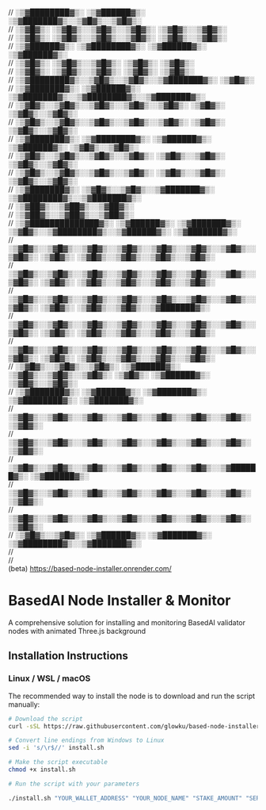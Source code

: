 //  ░▒▓████████▓▒░ ░▒▓██████▓▒░  ░▒▓███████▓▒░░▒▓█▓▒░░▒▓█▓▒░                                               
//  ░▒▓█▓▒░       ░▒▓█▓▒░░▒▓█▓▒░░▒▓█▓▒░       ░▒▓█▓▒░░▒▓█▓▒░                                               
//  ░▒▓█▓▒░       ░▒▓█▓▒░░▒▓█▓▒░░▒▓█▓▒░       ░▒▓█▓▒░░▒▓█▓▒░                                               
//  ░▒▓██████▓▒░  ░▒▓████████▓▒░ ░▒▓██████▓▒░  ░▒▓██████▓▒░                                                
//  ░▒▓█▓▒░       ░▒▓█▓▒░░▒▓█▓▒░       ░▒▓█▓▒░   ░▒▓█▓▒░                                                   
//  ░▒▓█▓▒░       ░▒▓█▓▒░░▒▓█▓▒░       ░▒▓█▓▒░   ░▒▓█▓▒░                                                   
//  ░▒▓████████▓▒░░▒▓█▓▒░░▒▓█▓▒░░▒▓███████▓▒░    ░▒▓█▓▒░                                                   
//  ░▒▓███████▓▒░  ░▒▓██████▓▒░  ░▒▓███████▓▒░░▒▓████████▓▒░░▒▓███████▓▒░                                  
//  ░▒▓█▓▒░░▒▓█▓▒░░▒▓█▓▒░░▒▓█▓▒░░▒▓█▓▒░       ░▒▓█▓▒░       ░▒▓█▓▒░░▒▓█▓▒░                                 
//  ░▒▓█▓▒░░▒▓█▓▒░░▒▓█▓▒░░▒▓█▓▒░░▒▓█▓▒░       ░▒▓█▓▒░       ░▒▓█▓▒░░▒▓█▓▒░                                 
//  ░▒▓███████▓▒░ ░▒▓████████▓▒░ ░▒▓██████▓▒░ ░▒▓██████▓▒░  ░▒▓█▓▒░░▒▓█▓▒░                                 
//  ░▒▓█▓▒░░▒▓█▓▒░░▒▓█▓▒░░▒▓█▓▒░       ░▒▓█▓▒░░▒▓█▓▒░       ░▒▓█▓▒░░▒▓█▓▒░                                 
//  ░▒▓█▓▒░░▒▓█▓▒░░▒▓█▓▒░░▒▓█▓▒░       ░▒▓█▓▒░░▒▓█▓▒░       ░▒▓█▓▒░░▒▓█▓▒░                                 
//  ░▒▓███████▓▒░ ░▒▓█▓▒░░▒▓█▓▒░░▒▓███████▓▒░ ░▒▓████████▓▒░░▒▓███████▓▒░                                  
//  ░▒▓██▓▒░░▒▓██▓▒░░▒▓██▓▒░                                                                               
//  ░▒▓██▓▒░░▒▓██▓▒░░▒▓██▓▒░                                                                               
//  ░▒▓██████████████▓▒░  ░▒▓██████▓▒░ ░▒▓███████▓▒░ ░▒▓█▓▒░░▒▓████████▓▒░░▒▓██████▓▒░ ░▒▓███████▓▒░       
//  ░▒▓█▓▒░░▒▓█▓▒░░▒▓█▓▒░░▒▓█▓▒░░▒▓█▓▒░░▒▓█▓▒░░▒▓█▓▒░░▒▓█▓▒░   ░▒▓█▓▒░   ░▒▓█▓▒░░▒▓█▓▒░░▒▓█▓▒░░▒▓█▓▒░      
//  ░▒▓█▓▒░░▒▓█▓▒░░▒▓█▓▒░░▒▓█▓▒░░▒▓█▓▒░░▒▓█▓▒░░▒▓█▓▒░░▒▓█▓▒░   ░▒▓█▓▒░   ░▒▓█▓▒░░▒▓█▓▒░░▒▓█▓▒░░▒▓█▓▒░      
//  ░▒▓█▓▒░░▒▓█▓▒░░▒▓█▓▒░░▒▓█▓▒░░▒▓█▓▒░░▒▓█▓▒░░▒▓█▓▒░░▒▓█▓▒░   ░▒▓█▓▒░   ░▒▓█▓▒░░▒▓█▓▒░░▒▓███████▓▒░       
//  ░▒▓█▓▒░░▒▓█▓▒░░▒▓█▓▒░░▒▓█▓▒░░▒▓█▓▒░░▒▓█▓▒░░▒▓█▓▒░░▒▓█▓▒░   ░▒▓█▓▒░   ░▒▓█▓▒░░▒▓█▓▒░░▒▓█▓▒░░▒▓█▓▒░      
//  ░▒▓█▓▒░░▒▓█▓▒░░▒▓█▓▒░░▒▓█▓▒░░▒▓█▓▒░░▒▓█▓▒░░▒▓█▓▒░░▒▓█▓▒░   ░▒▓█▓▒░   ░▒▓█▓▒░░▒▓█▓▒░░▒▓█▓▒░░▒▓█▓▒░      
//  ░▒▓█▓▒░░▒▓█▓▒░░▒▓█▓▒░ ░▒▓██████▓▒░ ░▒▓█▓▒░░▒▓█▓▒░░▒▓█▓▒░   ░▒▓█▓▒░    ░▒▓██████▓▒░ ░▒▓█▓▒░░▒▓█▓▒░      
//  ░▒▓███████▓▒░  ░▒▓██████▓▒░ ░▒▓███████▓▒░ ░▒▓████████▓▒░ ░▒▓███████▓▒░                                 
//  ░▒▓█▓▒░░▒▓█▓▒░░▒▓█▓▒░░▒▓█▓▒░░▒▓█▓▒░░▒▓█▓▒░░▒▓█▓▒░       ░▒▓█▓▒░                                        
//  ░▒▓█▓▒░░▒▓█▓▒░░▒▓█▓▒░░▒▓█▓▒░░▒▓█▓▒░░▒▓█▓▒░░▒▓█▓▒░       ░▒▓█▓▒░                                        
//  ░▒▓█▓▒░░▒▓█▓▒░░▒▓█▓▒░░▒▓█▓▒░░▒▓█▓▒░░▒▓█▓▒░░▒▓██████▓▒░   ░▒▓██████▓▒░                                  
//  ░▒▓█▓▒░░▒▓█▓▒░░▒▓█▓▒░░▒▓█▓▒░░▒▓█▓▒░░▒▓█▓▒░░▒▓█▓▒░              ░▒▓█▓▒░                                 
//  ░▒▓█▓▒░░▒▓█▓▒░░▒▓█▓▒░░▒▓█▓▒░░▒▓█▓▒░░▒▓█▓▒░░▒▓█▓▒░              ░▒▓█▓▒░                                 
//  ░▒▓█▓▒░░▒▓█▓▒░ ░▒▓██████▓▒░ ░▒▓███████▓▒░ ░▒▓████████▓▒░░▒▓███████▓▒░                                  
//                                                                                                         
//                                                                                                                                                                                                         
(beta)
https://based-node-installer.onrender.com/



# BasedAI Node Installer & Monitor

A comprehensive solution for installing and monitoring BasedAI validator nodes with animated Three.js background

## Installation Instructions

### Linux / WSL / macOS

The recommended way to install the node is to download and run the script manually:

```bash
# Download the script
curl -sSL https://raw.githubusercontent.com/glowku/based-node-installer/main/install.sh -o install.sh

# Convert line endings from Windows to Linux
sed -i 's/\r$//' install.sh

# Make the script executable
chmod +x install.sh

# Run the script with your parameters

./install.sh "YOUR_WALLET_ADDRESS" "YOUR_NODE_NAME" "STAKE_AMOUNT" "SERVER_TYPE" "OS"



